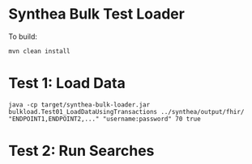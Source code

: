 # Synthea Bulk Test Loader

To build:

```
mvn clean install
```

# Test 1: Load Data

```
java -cp target/synthea-bulk-loader.jar bulkload.Test01_LoadDataUsingTransactions ../synthea/output/fhir/ "ENDPOINT1,ENDPOINT2,..." "username:password" 70 true
```

# Test 2: Run Searches

